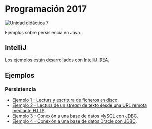 # Programación 2017

![Unidad didáctica 7](https://img.shields.io/badge/UD-7-a4c639.svg)

Ejemplos sobre persistencia en Java.

## IntelliJ

Los ejemplos están desarrollados con [IntelliJ IDEA](https://www.jetbrains.com/idea/).

## Ejemplos

### Persistencia

- [Ejemplo 1 - Lectura y escritura de ficheros en disco](./01_ficheros/).
- [Ejemplo 2 - Lectura de un *stream* de texto desde una URL remota mediante HTTP](./02_http/).
- [Ejemplo 3 - Conexión a una base de datos MySQL con JDBC]().
- [Ejemplo 4 - Conexión a una base de datos Oracle con JDBC]().

